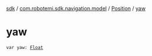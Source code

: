 [sdk](../../index.md) / [com.robotemi.sdk.navigation.model](../index.md) / [Position](index.md) / [yaw](./yaw.md)

# yaw

`var yaw: `[`Float`](https://kotlinlang.org/api/latest/jvm/stdlib/kotlin/-float/index.html)